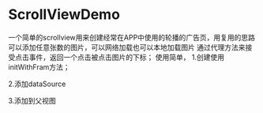 # ScrollViewDemo
一个简单的scrollview用来创建经常在APP中使用的轮播的广告页，用复用的思路可以添加任意张数的图片，可以网络加载也可以本地加载图片
通过代理方法来接受点击事件，返回一个点击被点击图片的下标；
使用简单，
1.创建使用initWithFram方法；

2.添加dataSource

3.添加到父视图
